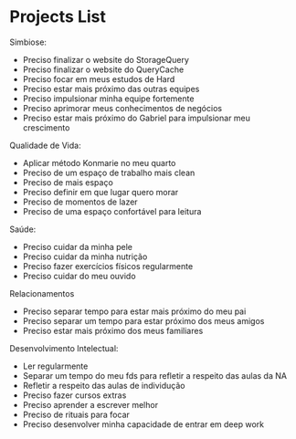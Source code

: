 # Projects List
Simbiose:


 - Preciso finalizar o website do StorageQuery 
 - Preciso finalizar o website do QueryCache 
 - Preciso focar em meus estudos de Hard 
 - Preciso estar mais próximo das outras equipes
 - Preciso impulsionar minha equipe fortemente
 - Preciso aprimorar meus conhecimentos de negócios
 - Preciso estar mais próximo do Gabriel para impulsionar meu crescimento 


Qualidade de Vida:

 - Aplicar método Konmarie no meu quarto
 - Preciso de um espaço de trabalho mais clean
 - Preciso de mais espaço
 - Preciso definir em que lugar quero morar
 - Preciso de momentos de lazer
 - Preciso de uma espaço confortável para leitura

Saúde:

 - Preciso cuidar da minha pele
 - Preciso cuidar da minha nutrição
 - Preciso fazer exercícios físicos regularmente
 - Preciso cuidar do meu ouvido

Relacionamentos

 - Preciso separar tempo para estar mais próximo do meu pai
 - Preciso separar um tempo para estar próximo dos meus amigos
 - Preciso estar mais próximo dos meus familiares

Desenvolvimento Intelectual:
 
 - Ler regularmente
 - Separar um tempo do meu fds para refletir a respeito das aulas da NA
 - Refletir a respeito das aulas de individução
 - Preciso fazer cursos extras
 - Preciso aprender a escrever melhor
 - Preciso de rituais para focar
 - Preciso desenvolver minha capacidade de entrar em deep work
